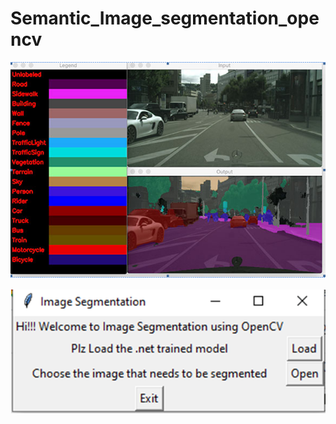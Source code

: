 # Semantic_Image_segmentation_opencv

![Alt text](segmented_output.PNG?raw=true "Title")

![Alt text](tkinterui.PNG?raw=true "Title")
